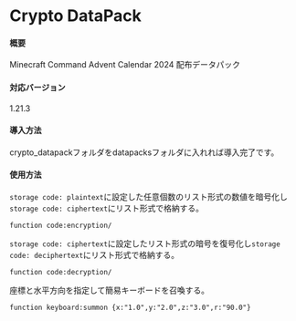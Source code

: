 # Crypto DataPack
#### 概要
Minecraft Command Advent Calendar 2024 配布データパック

#### 対応バージョン
1.21.3

#### 導入方法
crypto_datapackフォルダをdatapacksフォルダに入れれば導入完了です。

#### 使用方法
```storage code: plaintext```に設定した任意個数のリスト形式の数値を暗号化し```storage code: ciphertext```にリスト形式で格納する。
```
function code:encryption/
```

```storage code: ciphertext```に設定したリスト形式の暗号を復号化し```storage code: deciphertext```にリスト形式で格納する。
```
function code:decryption/
```

座標と水平方向を指定して簡易キーボードを召喚する。
```
function keyboard:summon {x:"1.0",y:"2.0",z:"3.0",r:"90.0"}
```
